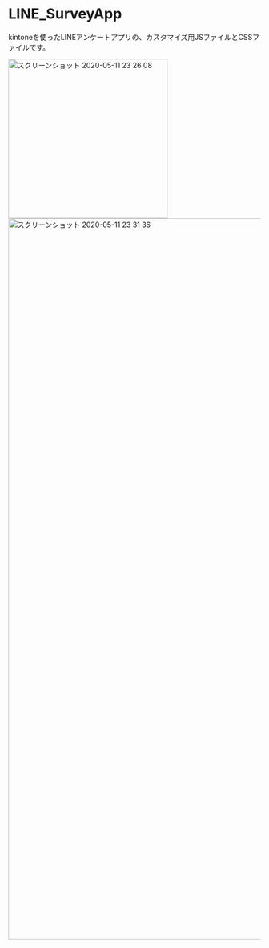 # LINE_SurveyApp

kintoneを使ったLINEアンケートアプリの、カスタマイズ用JSファイルとCSSファイルです。

<img width="318" alt="スクリーンショット 2020-05-11 23 26 08" src="https://user-images.githubusercontent.com/53788311/81573537-954c0a00-93df-11ea-98b5-edf0e83d4a0f.png">
<img width="1439" alt="スクリーンショット 2020-05-11 23 31 36" src="https://user-images.githubusercontent.com/53788311/81573552-9846fa80-93df-11ea-8a28-d20c84c0340d.png">
